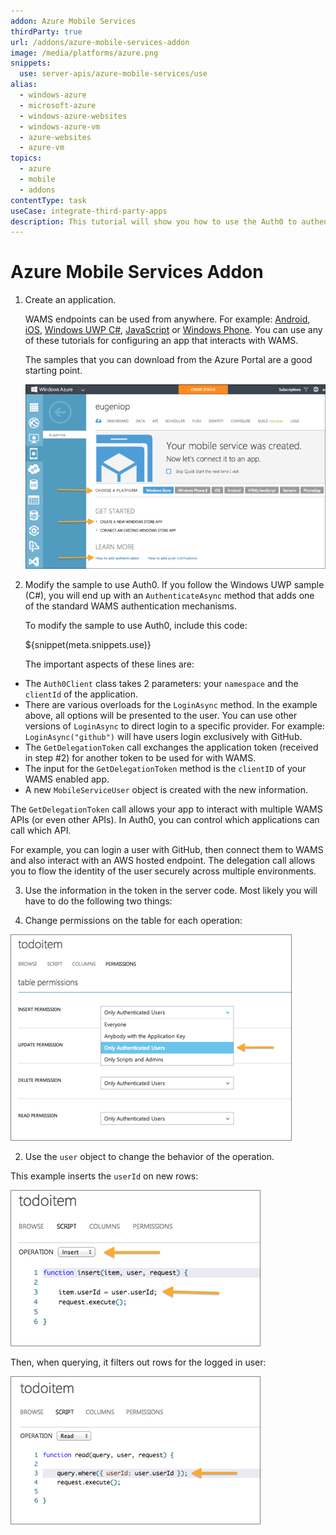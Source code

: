 ```yaml
---
addon: Azure Mobile Services
thirdParty: true
url: /addons/azure-mobile-services-addon
image: /media/platforms/azure.png
snippets:
  use: server-apis/azure-mobile-services/use
alias:
  - windows-azure
  - microsoft-azure
  - windows-azure-websites
  - windows-azure-vm
  - azure-websites
  - azure-vm
topics:
  - azure
  - mobile
  - addons
contentType: task
useCase: integrate-third-party-apps
description: This tutorial will show you how to use the Auth0 to authenticate and authorize Azure Mobile Services.
---
```


# Azure Mobile Services Addon

1. Create an application. 

   WAMS endpoints can be used from anywhere. For example: [Android](/native-platforms/android), [iOS](/native-platforms/ios-objc), [Windows UWP C#](/native-platforms/windows-uwp-csharp), [JavaScript](/application-platforms/vanillajs) or [Windows Phone](/native-platforms/windowsphone). You can use any of these tutorials for configuring an app that interacts with WAMS.

   The samples that you can download from the Azure Portal are a good starting point.

   ![](/media/articles/server-apis/azure-mobile-services/wams-tutorial-4.png)

2. Modify the sample to use Auth0. If you follow the Windows UWP sample (C#), you will end up with an `AuthenticateAsync` method that adds one of the standard WAMS authentication mechanisms.

   To modify the sample to use Auth0, include this code:

   ${snippet(meta.snippets.use)}

   The important aspects of these lines are:

  * The `Auth0Client` class takes 2 parameters: your `namespace` and the `clientId` of the application.
  * There are various overloads for the  `LoginAsync` method. In the example above, all options will be presented to the user. You can use other versions of `LoginAsync` to direct login to a specific provider. For example: `LoginAsync("github")` will have users login exclusively with GitHub.
  * The `GetDelegationToken` call exchanges the application token (received in step #2) for another token to be used for with WAMS.
  * The input for the `GetDelegationToken` method is the `clientID` of your WAMS enabled app.
  * A new `MobileServiceUser` object is created with the new information.

   The `GetDelegationToken` call allows your app to interact with multiple WAMS APIs (or even other APIs). In Auth0, you can control which applications can call which API.

   For example, you can login a user with GitHub, then connect them to WAMS and also interact with an AWS hosted endpoint. The delegation call allows you to flow the identity of the user securely across multiple environments.

3. Use the information in the token in the server code. Most likely you will have to do the following two things:

  1. Change permissions on the table for each operation:

   ![](/media/articles/server-apis/azure-mobile-services/wams-tutorial-5.png)

  2. Use the `user` object to change the behavior of the operation.

   This example inserts the `userId` on new rows:

   ![](/media/articles/server-apis/azure-mobile-services/wams-tutorial-6.png)

   Then, when querying, it filters out rows for the logged in user:

   ![](/media/articles/server-apis/azure-mobile-services/wams-tutorial-7.png)
